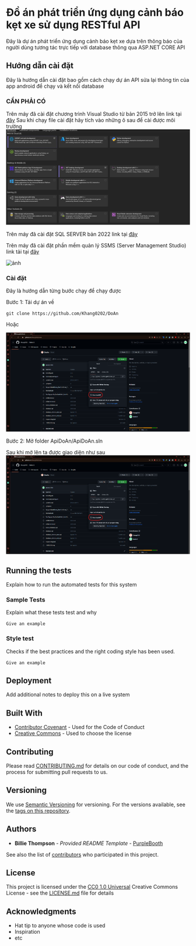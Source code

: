 # Đồ án phát triển ứng dụng cảnh báo kẹt xe sử dụng RESTful API

Đây là dự án phát triển ứng dụng cảnh báo kẹt xe dựa trên thông báo của người dùng tương tác trực tiếp với database thông qua ASP.NET CORE API

## Hướng dẫn cài đặt

Đây là hướng dẫn cài đặt bao gồm cách chạy dự án API sửa lại thông tin của app android để chạy và kết nối database

### CẦN PHẢI CÓ

Trên máy đã cài đặt chương trình Visual Studio từ bản 2015 trở lên link tại [đây](https://visualstudio.microsoft.com/vs/)
Sau khi chạy file cài đặt hãy tích vào những ô sau để cài được môi trường 
![ảnh](https://github.com/Khang0202/DoAn/blob/main/HinhAnhDoAnNganh/cai%20Visual.png)
 
Trên máy đã cài đặt SQL SERVER bản 2022 link tại [đây](https://www.microsoft.com/en-us/sql-server/sql-server-downloads)

Trên máy đã cài đặt phần mềm quản lý SSMS (Server Management Studio) link tải tại [đây](https://learn.microsoft.com/en-us/sql/ssms/download-sql-server-management-studio-ssms?view=sql-server-ver16)

![ảnh](https://github.com/Khang0202/DoAn/blob/main/HinhAnhDoAnNganh/TảiSSMS.png)


### Cài đặt

Đây là hướng dẫn từng bước chạy để chạy được 


Bước 1: Tải dự án về

    git clone https://github.com/Khang0202/DoAn
    

Hoặc

![ảnh](https://github.com/Khang0202/DoAn/blob/main/HinhAnhDoAnNganh/taizip.png)

Bước 2: Mở folder ApiDoAn/ApiDoAn.sln

Sau khi mở lên ta được giao diện như sau
![ảnh](https://github.com/Khang0202/DoAn/blob/main/HinhAnhDoAnNganh/taizip.png)

## Running the tests

Explain how to run the automated tests for this system

### Sample Tests

Explain what these tests test and why

    Give an example

### Style test

Checks if the best practices and the right coding style has been used.

    Give an example

## Deployment

Add additional notes to deploy this on a live system

## Built With

  - [Contributor Covenant](https://www.contributor-covenant.org/) - Used
    for the Code of Conduct
  - [Creative Commons](https://creativecommons.org/) - Used to choose
    the license

## Contributing

Please read [CONTRIBUTING.md](CONTRIBUTING.md) for details on our code
of conduct, and the process for submitting pull requests to us.

## Versioning

We use [Semantic Versioning](http://semver.org/) for versioning. For the versions
available, see the [tags on this
repository](https://github.com/PurpleBooth/a-good-readme-template/tags).

## Authors

  - **Billie Thompson** - *Provided README Template* -
    [PurpleBooth](https://github.com/PurpleBooth)

See also the list of
[contributors](https://github.com/PurpleBooth/a-good-readme-template/contributors)
who participated in this project.

## License

This project is licensed under the [CC0 1.0 Universal](LICENSE.md)
Creative Commons License - see the [LICENSE.md](LICENSE.md) file for
details

## Acknowledgments

  - Hat tip to anyone whose code is used
  - Inspiration
  - etc
